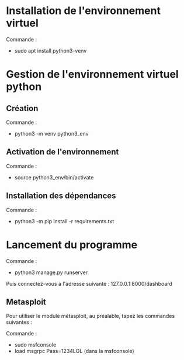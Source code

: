 # Installation de l'environnement virtuel

Commande :
* sudo apt install python3-venv

# Gestion de l'environnement virtuel python

## Création

Commande :
* python3 -m venv python3_env

## Activation de l'environnement

Commande :
* source python3_env/bin/activate
	
## Installation des dépendances

Commande :
* python3 -m pip install -r requirements.txt

# Lancement du programme

Commande :
* python3 manage.py runserver

Puis connectez-vous à l'adresse suivante : 127.0.0.1:8000/dashboard

## Metasploit

Pour utiliser le module métasploit, au préalable, tapez les commandes suivantes :

Commande :
* sudo msfconsole
* load msgrpc Pass=1234LOL (dans la msfconsole)
